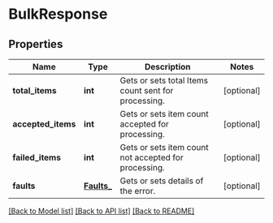 # BulkResponse

## Properties
Name | Type | Description | Notes
------------ | ------------- | ------------- | -------------
**total_items** | **int** | Gets or sets total Items count sent for processing. | [optional] 
**accepted_items** | **int** | Gets or sets item count accepted for processing. | [optional] 
**failed_items** | **int** | Gets or sets item count not accepted for processing. | [optional] 
**faults** | [**Faults_**](Faults_.md) | Gets or sets details of the error. | [optional] 

[[Back to Model list]](../README.md#documentation-for-models) [[Back to API list]](../README.md#documentation-for-api-endpoints) [[Back to README]](../README.md)


